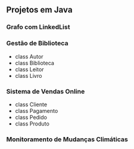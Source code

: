 
## Projetos em Java

### Grafo com LinkedList

### Gestão de Biblioteca
- class Autor
- class Biblioteca
- class Leitor
- class Livro
### Sistema de Vendas Online
- class Cliente
- class Pagamento
- class Pedido
- class Produto
### Monitoramento de Mudanças Climáticas
